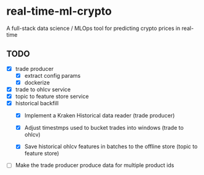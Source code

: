 # real-time-ml-crypto
A full-stack data science / MLOps tool for predicting crypto prices in real-time


## TODO
 - [x] trade producer
    - [x] extract config params
    - [x] dockerize
 - [x] trade to ohlcv service
 - [x] topic to feature store service
 - [X] historical backfill
    - [X] Implement a Kraken Historical data reader (trade producer)
    - [X] Adjust timestmps used to bucket trades into windows (trade to ohlcv)
    - [X] Save historical ohlcv features in batches to the offline store (topic to feature store)






  - [ ] Make the trade producer produce data for multiple product ids